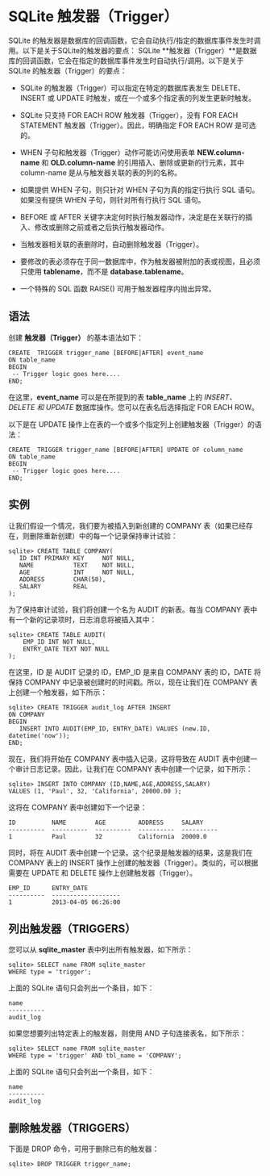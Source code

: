 
# SQLite 触发器（Trigger）

SQLite 的触发器是数据库的回调函数，它会自动执行/指定的数据库事件发生时调用。以下是关于SQLite的触发器的要点： SQLite **触发器（Trigger）**是数据库的回调函数，它会在指定的数据库事件发生时自动执行/调用。以下是关于 SQLite 的触发器（Trigger）的要点：

*   SQLite 的触发器（Trigger）可以指定在特定的数据库表发生 DELETE、INSERT 或 UPDATE 时触发，或在一个或多个指定表的列发生更新时触发。

*   SQLite 只支持 FOR EACH ROW 触发器（Trigger），没有 FOR EACH STATEMENT 触发器（Trigger）。因此，明确指定 FOR EACH ROW 是可选的。

*   WHEN 子句和触发器（Trigger）动作可能访问使用表单 **NEW.column-name** 和 **OLD.column-name** 的引用插入、删除或更新的行元素，其中 column-name 是从与触发器关联的表的列的名称。

*   如果提供 WHEN 子句，则只针对 WHEN 子句为真的指定行执行 SQL 语句。如果没有提供 WHEN 子句，则针对所有行执行 SQL 语句。

*   BEFORE 或 AFTER 关键字决定何时执行触发器动作，决定是在关联行的插入、修改或删除之前或者之后执行触发器动作。

*   当触发器相关联的表删除时，自动删除触发器（Trigger）。

*   要修改的表必须存在于同一数据库中，作为触发器被附加的表或视图，且必须只使用 **tablename**，而不是 **database.tablename**。

*   一个特殊的 SQL 函数 RAISE() 可用于触发器程序内抛出异常。

## 语法

创建 **触发器（Trigger）** 的基本语法如下：

```
CREATE  TRIGGER trigger_name [BEFORE|AFTER] event_name 
ON table_name
BEGIN
 -- Trigger logic goes here....
END;

```

在这里，**event_name** 可以是在所提到的表 **table_name** 上的 _INSERT、DELETE 和 UPDATE_ 数据库操作。您可以在表名后选择指定 FOR EACH ROW。

以下是在 UPDATE 操作上在表的一个或多个指定列上创建触发器（Trigger）的语法：

```
CREATE  TRIGGER trigger_name [BEFORE|AFTER] UPDATE OF column_name 
ON table_name
BEGIN
 -- Trigger logic goes here....
END;

```

## 实例

让我们假设一个情况，我们要为被插入到新创建的 COMPANY 表（如果已经存在，则删除重新创建）中的每一个记录保持审计试验：

```
sqlite> CREATE TABLE COMPANY(
   ID INT PRIMARY KEY     NOT NULL,
   NAME           TEXT    NOT NULL,
   AGE            INT     NOT NULL,
   ADDRESS        CHAR(50),
   SALARY         REAL
);

```

为了保持审计试验，我们将创建一个名为 AUDIT 的新表。每当 COMPANY 表中有一个新的记录项时，日志消息将被插入其中：

```
sqlite> CREATE TABLE AUDIT(
    EMP_ID INT NOT NULL,
    ENTRY_DATE TEXT NOT NULL
);

```

在这里，ID 是 AUDIT 记录的 ID，EMP_ID 是来自 COMPANY 表的 ID，DATE 将保持 COMPANY 中记录被创建时的时间戳。所以，现在让我们在 COMPANY 表上创建一个触发器，如下所示：

```
sqlite> CREATE TRIGGER audit_log AFTER INSERT 
ON COMPANY
BEGIN
   INSERT INTO AUDIT(EMP_ID, ENTRY_DATE) VALUES (new.ID, datetime('now'));
END;

```

现在，我们将开始在 COMPANY 表中插入记录，这将导致在 AUDIT 表中创建一个审计日志记录。因此，让我们在 COMPANY 表中创建一个记录，如下所示：

```
sqlite> INSERT INTO COMPANY (ID,NAME,AGE,ADDRESS,SALARY)
VALUES (1, 'Paul', 32, 'California', 20000.00 );

```

这将在 COMPANY 表中创建如下一个记录：

```
ID          NAME        AGE         ADDRESS     SALARY
----------  ----------  ----------  ----------  ----------
1           Paul        32          California  20000.0

```

同时，将在 AUDIT 表中创建一个记录。这个纪录是触发器的结果，这是我们在 COMPANY 表上的 INSERT 操作上创建的触发器（Trigger）。类似的，可以根据需要在 UPDATE 和 DELETE 操作上创建触发器（Trigger）。

```
EMP_ID      ENTRY_DATE
----------  -------------------
1           2013-04-05 06:26:00

```

## 列出触发器（TRIGGERS）

您可以从 **sqlite_master** 表中列出所有触发器，如下所示：

```
sqlite> SELECT name FROM sqlite_master
WHERE type = 'trigger';

```

上面的 SQLite 语句只会列出一个条目，如下：

```
name
----------
audit_log

```

如果您想要列出特定表上的触发器，则使用 AND 子句连接表名，如下所示：

```
sqlite> SELECT name FROM sqlite_master
WHERE type = 'trigger' AND tbl_name = 'COMPANY';

```

上面的 SQLite 语句只会列出一个条目，如下：

```
name
----------
audit_log

```

## 删除触发器（TRIGGERS）

下面是 DROP 命令，可用于删除已有的触发器：

```
sqlite> DROP TRIGGER trigger_name;

```

